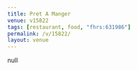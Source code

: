 ```yaml
---
title: Pret A Manger
venue: v15822
tags: [restaurant, food, "fhrs:631986"]
permalink: /v/15822/
layout: venue
---
```

null